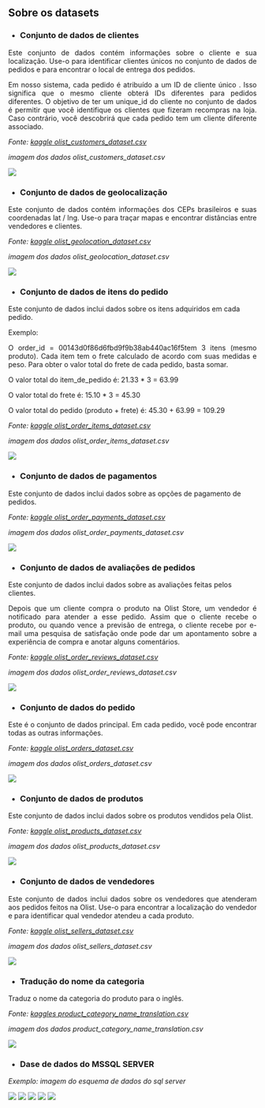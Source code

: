 ## **Sobre os datasets**
- ### **Conjunto de dados de clientes**

<p align='justify'>Este conjunto de dados contém informações sobre o cliente e sua localização. Use-o para identificar clientes únicos no conjunto de dados de pedidos e para encontrar o local de entrega dos pedidos.</p>

<p align='justify'>Em nosso sistema, cada pedido é atribuído a um ID de cliente único . Isso significa que o mesmo cliente obterá IDs diferentes para pedidos diferentes. O objetivo de ter um unique_id do cliente no conjunto de dados é permitir que você identifique os clientes que fizeram recompras na loja. Caso contrário, você descobrirá que cada pedido tem um cliente diferente associado.</p>

_Fonte: [kaggle olist_customers_dataset.csv](https://www.kaggle.com/code/anshumoudgil/olist-ecommerce-analytics-quasi-poisson-poly-regs/data?select=olist_customers_dataset.csv)_

_imagem dos dados olist_customers_dataset.csv_

![](customers.PNG)

- ### **Conjunto de dados de geolocalização**

<p align='justify'>Este conjunto de dados contém informações dos CEPs brasileiros e suas coordenadas lat / lng. Use-o para traçar mapas e encontrar distâncias entre vendedores e clientes.</p>

_Fonte: [kaggle olist_geolocation_dataset.csv](https://www.kaggle.com/code/anshumoudgil/olist-ecommerce-analytics-quasi-poisson-poly-regs/data?select=olist_geolocation_dataset.csv)_

_imagem dos dados olist_geolocation_dataset.csv_

![](geolocacation.PNG)

- ### **Conjunto de dados de itens do pedido**

Este conjunto de dados inclui dados sobre os itens adquiridos em cada pedido.

Exemplo:
<p align='justify'>O order_id = 00143d0f86d6fbd9f9b38ab440ac16f5tem 3 itens (mesmo produto). Cada item tem o frete calculado de acordo com suas medidas e peso. Para obter o valor total do frete de cada pedido, basta somar.</p>

O valor total do item_de_pedido é: 21.33 * 3 = 63.99

O valor total do frete é: 15.10 * 3 = 45.30

O valor total do pedido (produto + frete) é: 45.30 + 63.99 = 109.29

_Fonte: [kaggle olist_order_items_dataset.csv](https://www.kaggle.com/code/anshumoudgil/olist-ecommerce-analytics-quasi-poisson-poly-regs/data?select=olist_order_items_dataset.csv)_

_imagem dos dados olist_order_items_dataset.csv_

![](order_items.PNG)

- ### **Conjunto de dados de pagamentos**

Este conjunto de dados inclui dados sobre as opções de pagamento de pedidos.

_Fonte: [kaggle olist_order_payments_dataset.csv](https://www.kaggle.com/code/anshumoudgil/olist-ecommerce-analytics-quasi-poisson-poly-regs/data?select=olist_order_payments_dataset.csv)_

_imagem dos dados olist_order_payments_dataset.csv_

![](order_payments.PNG)

- ### **Conjunto de dados de avaliações de pedidos**

Este conjunto de dados inclui dados sobre as avaliações feitas pelos clientes.

<p align='justify'>Depois que um cliente compra o produto na Olist Store, um vendedor é notificado para atender a esse pedido. Assim que o cliente recebe o produto, ou quando vence a previsão de entrega, o cliente recebe por e-mail uma pesquisa de satisfação onde pode dar um apontamento sobre a experiência de compra e anotar alguns comentários.</p>

_Fonte: [kaggle olist_order_reviews_dataset.csv](https://www.kaggle.com/code/anshumoudgil/olist-ecommerce-analytics-quasi-poisson-poly-regs/data?select=olist_order_reviews_dataset.csv)_

_imagem dos dados olist_order_reviews_dataset.csv_

![](order_reviews.PNG)

- ### **Conjunto de dados do pedido**

<p align='justify'>Este é o conjunto de dados principal. Em cada pedido, você pode encontrar todas as outras informações.</p>

_Fonte: [kaggle olist_orders_dataset.csv](https://www.kaggle.com/code/anshumoudgil/olist-ecommerce-analytics-quasi-poisson-poly-regs/data?select=olist_orders_dataset.csv)_

_imagem dos dados olist_orders_dataset.csv_

![](orders.PNG)

- ### **Conjunto de dados de produtos**

Este conjunto de dados inclui dados sobre os produtos vendidos pela Olist.

_Fonte: [kaggle olist_products_dataset.csv](https://www.kaggle.com/code/anshumoudgil/olist-ecommerce-analytics-quasi-poisson-poly-regs/data?select=olist_products_dataset.csv)_

_imagem dos dados olist_products_dataset.csv_

![](products.PNG)

- ### **Conjunto de dados de vendedores**

<p align='justify'>Este conjunto de dados inclui dados sobre os vendedores que atenderam aos pedidos feitos na Olist. Use-o para encontrar a localização do vendedor e para identificar qual vendedor atendeu a cada produto.</p>

_Fonte: [kaggle olist_sellers_dataset.csv](https://www.kaggle.com/code/anshumoudgil/olist-ecommerce-analytics-quasi-poisson-poly-regs/data?select=olist_sellers_dataset.csv)_

_imagem dos dados olist_sellers_dataset.csv_

![](sellers.PNG)

- ### **Tradução do nome da categoria**
Traduz o nome da categoria do produto para o inglês.

_Fonte: [kaggles product_category_name_translation.csv](https://www.kaggle.com/code/anshumoudgil/olist-ecommerce-analytics-quasi-poisson-poly-regs/data?select=product_category_name_translation.csv)_

_imagem dos dados product_category_name_translation.csv_

![](translation.PNG)

- ### **Dase de dados do MSSQL SERVER**

_Exemplo: imagem do esquema de dados do sql server_

![](forma_pagamento.PNG)
![](itens_pedido.PNG)
![](pedidos.PNG)
![](produtos.PNG)
![](usuarios.PNG)
